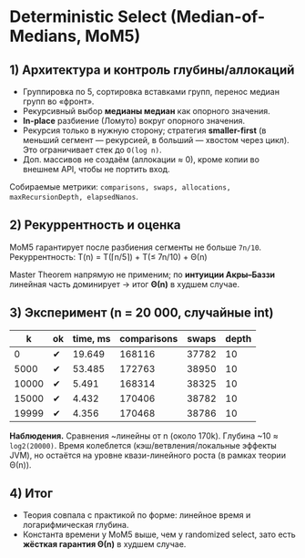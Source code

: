# Deterministic Select (Median-of-Medians, MoM5)

## 1) Архитектура и контроль глубины/аллокаций
- Группировка по 5, сортировка вставками групп, перенос медиан групп во «фронт».
- Рекурсивный выбор **медианы медиан** как опорного значения.
- **In-place** разбиение (Ломуто) вокруг опорного значения.
- Рекурсия только в нужную сторону; стратегия **smaller-first** (в меньший сегмент — рекурсией, в больший — хвостом через цикл). Это ограничивает стек до `O(log n)`.
- Доп. массивов не создаём (аллокации ≈ 0), кроме копии во внешнем API, чтобы не портить вход.

Собираемые метрики: `comparisons, swaps, allocations, maxRecursionDepth, elapsedNanos`.

## 2) Рекуррентность и оценка
MoM5 гарантирует после разбиения сегменты не больше `7n/10`. Рекуррентность: T(n) = T(⌈n/5⌉) + T(≤ 7n/10) + Θ(n)

Master Theorem напрямую не применим; по **интуиции Акры–Баззи** линейная часть доминирует → итог **Θ(n)** в худшем случае.

## 3) Эксперимент (n = 20 000, случайные int)
| k      | ok | time, ms | comparisons | swaps | depth |
|--------|----|----------|-------------|-------|-------|
| 0      | ✔  | 19.649   | 168116      | 37782 | 10    |
| 5000   | ✔  | 53.485   | 172763      | 38950 | 10    |
| 10000  | ✔  | 5.491    | 168314      | 38325 | 10    |
| 15000  | ✔  | 4.432    | 170406      | 38782 | 10    |
| 19999  | ✔  | 4.356    | 170468      | 38786 | 10    |

**Наблюдения.** Сравнения ~линейны от n (около 170k). Глубина ~10 ≈ `log2(20000)`. Время колеблется (кэш/ветвления/локальные эффекты JVM), но остаётся на уровне квази-линейного роста (в рамках теории Θ(n)).

## 4) Итог
- Теория совпала с практикой по форме: линейное время и логарифмическая глубина.
- Константа времени у MoM5 выше, чем у randomized select, зато есть **жёсткая гарантия Θ(n)** в худшем случае.

